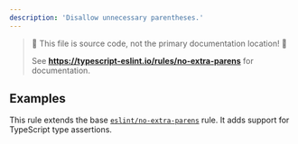 ```yaml
---
description: 'Disallow unnecessary parentheses.'
---
```


> 🛑 This file is source code, not the primary documentation location! 🛑
>
> See **<https://typescript-eslint.io/rules/no-extra-parens>** for documentation.

## Examples

This rule extends the base [`eslint/no-extra-parens`](https://eslint.org/docs/rules/no-extra-parens) rule.
It adds support for TypeScript type assertions.
